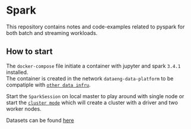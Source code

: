 # Spark
This repository contains notes and code-examples related to pyspark for both batch and streaming workloads.

## How to start
The `docker-compose` file initiate a container with jupyter and spark `3.4.1` installed.\
The container is created in the network `dataeng-data-platform` to be compatiple with [`other data infru`](https://github.com/gkosia-dataeng/data-platform-infru).

Start the `SparkSession` on local master to play around with single node or start the [`cluster mode`](https://github.com/gkosia-dataeng/data-platform-infru/tree/main/spark-cluster-mode) which will create a cluster with a driver and two worker nodes.


Datasets can be found [here](https://github.com/subhamkharwal/pyspark-zero-to-hero/tree/master/datasets)